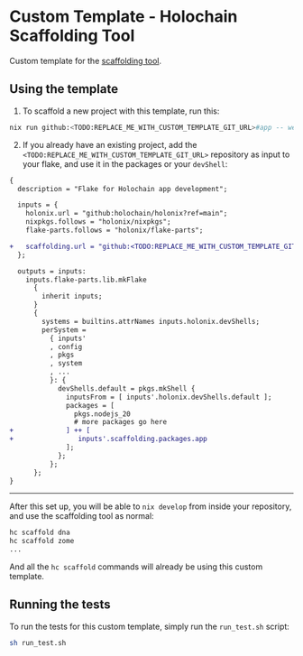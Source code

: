 # Custom Template - Holochain Scaffolding Tool

Custom template for the [scaffolding tool](https://github.com/holochain/scaffolding).

## Using the template

1. To scaffold a new project with this template, run this:

```bash
nix run github:<TODO:REPLACE_ME_WITH_CUSTOM_TEMPLATE_GIT_URL>#app -- web-app
```

2. If you already have an existing project, add the `<TODO:REPLACE_ME_WITH_CUSTOM_TEMPLATE_GIT_URL>` repository as input to your flake, and use it in the packages or your `devShell`:

```diff
{
  description = "Flake for Holochain app development";

  inputs = {
    holonix.url = "github:holochain/holonix?ref=main";
    nixpkgs.follows = "holonix/nixpkgs";
    flake-parts.follows = "holonix/flake-parts";

+   scaffolding.url = "github:<TODO:REPLACE_ME_WITH_CUSTOM_TEMPLATE_GIT_URL>";
  };

  outputs = inputs:
    inputs.flake-parts.lib.mkFlake
      {
        inherit inputs;
      }
      {
        systems = builtins.attrNames inputs.holonix.devShells;
        perSystem =
          { inputs'
          , config
          , pkgs
          , system
          , ...
          }: {
            devShells.default = pkgs.mkShell {
              inputsFrom = [ inputs'.holonix.devShells.default ];
              packages = [
                pkgs.nodejs_20
                # more packages go here
+             ] ++ [
+                inputs'.scaffolding.packages.app
              ];
            };
          };
      };
}
```

---

After this set up, you will be able to `nix develop` from inside your repository, and use the scaffolding tool as normal:

```bash
hc scaffold dna
hc scaffold zome
...
```

And all the `hc scaffold` commands will already be using this custom template.

## Running the tests

To run the tests for this custom template, simply run the `run_test.sh` script:

```bash
sh run_test.sh
```
